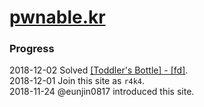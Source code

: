 # [pwnable.kr](http://pwnable.kr/)

### Progress
2018-12-02 Solved [[Toddler's Bottle] - [fd]](./toddlers_bottle/fd).  
2018-12-01 Join this site as `r4k4`.  
2018-11-24 @eunjin0817 introduced this site.  